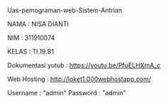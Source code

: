 Uas-pemograman-web-Sistem-Antrian

NAMA : NISA DIANTI

NIM : 311910074

KELAS : TI.19.B1

Dokumentasi yutub : https://youtu.be/PfuELHXmA_c

Web Hosting : http://loket1.000webhostapp.com/

Username : "admin" Password : "admin"
